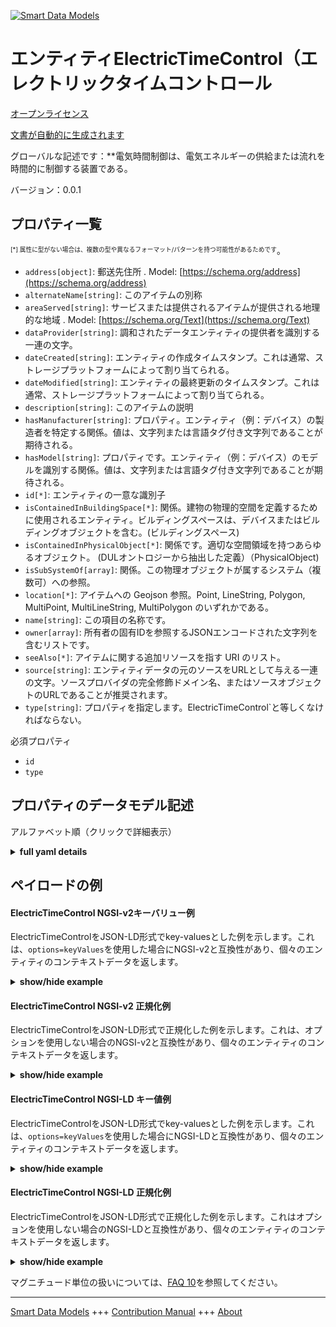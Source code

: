 <!-- 10-Header -->  
[![Smart Data Models](https://smartdatamodels.org/wp-content/uploads/2022/01/SmartDataModels_logo.png "Logo")](https://smartdatamodels.org)  
エンティティElectricTimeControl（エレクトリックタイムコントロール  
==========================================<!-- /10-Header -->  
<!-- 15-License -->  
[オープンライセンス](https://github.com/smart-data-models//dataModel.S4BLDG/blob/master/ElectricTimeControl/LICENSE.md)  
[文書が自動的に生成されます](https://docs.google.com/presentation/d/e/2PACX-1vTs-Ng5dIAwkg91oTTUdt8ua7woBXhPnwavZ0FxgR8BsAI_Ek3C5q97Nd94HS8KhP-r_quD4H0fgyt3/pub?start=false&loop=false&delayms=3000#slide=id.gb715ace035_0_60)  
<!-- /15-License -->  
<!-- 20-Description -->  
グローバルな記述です：**電気時間制御は、電気エネルギーの供給または流れを時間的に制御する装置である。  
バージョン：0.0.1  
<!-- /20-Description -->  
<!-- 30-PropertiesList -->  

## プロパティ一覧  

<sup><sub>[*] 属性に型がない場合は、複数の型や異なるフォーマット/パターンを持つ可能性があるためです</sub></sup>。  
- `address[object]`: 郵送先住所  . Model: [https://schema.org/address](https://schema.org/address)- `alternateName[string]`: このアイテムの別称  - `areaServed[string]`: サービスまたは提供されるアイテムが提供される地理的な地域  . Model: [https://schema.org/Text](https://schema.org/Text)- `dataProvider[string]`: 調和されたデータエンティティの提供者を識別する一連の文字。  - `dateCreated[string]`: エンティティの作成タイムスタンプ。これは通常、ストレージプラットフォームによって割り当てられる。  - `dateModified[string]`: エンティティの最終更新のタイムスタンプ。これは通常、ストレージプラットフォームによって割り当てられる。  - `description[string]`: このアイテムの説明  - `hasManufacturer[string]`: プロパティ。エンティティ（例：デバイス）の製造者を特定する関係。値は、文字列または言語タグ付き文字列であることが期待される。  - `hasModel[string]`: プロパティです。エンティティ（例：デバイス）のモデルを識別する関係。値は、文字列または言語タグ付き文字列であることが期待される。  - `id[*]`: エンティティの一意な識別子  - `isContainedInBuildingSpace[*]`: 関係。建物の物理的空間を定義するために使用されるエンティティ。ビルディングスペースは、デバイスまたはビルディングオブジェクトを含む。(ビルディングスペース)  - `isContainedInPhysicalObject[*]`: 関係です。適切な空間領域を持つあらゆるオブジェクト。  (DULオントロジーから抽出した定義）（PhysicalObject)  - `isSubSystemOf[array]`: 関係。この物理オブジェクトが属するシステム（複数可）への参照。  - `location[*]`: アイテムへの Geojson 参照。Point, LineString, Polygon, MultiPoint, MultiLineString, MultiPolygon のいずれかである。  - `name[string]`: この項目の名称です。  - `owner[array]`: 所有者の固有IDを参照するJSONエンコードされた文字列を含むリストです。  - `seeAlso[*]`: アイテムに関する追加リソースを指す URI のリスト。  - `source[string]`: エンティティデータの元のソースをURLとして与える一連の文字。ソースプロバイダの完全修飾ドメイン名、またはソースオブジェクトのURLであることが推奨されます。  - `type[string]`: プロパティを指定します。ElectricTimeControl`と等しくなければならない。  <!-- /30-PropertiesList -->  
<!-- 35-RequiredProperties -->  
必須プロパティ  
- `id`  - `type`  <!-- /35-RequiredProperties -->  
<!-- 40-RequiredProperties -->  
<!-- /40-RequiredProperties -->  
<!-- 50-DataModelHeader -->  
## プロパティのデータモデル記述  
アルファベット順（クリックで詳細表示）  
<!-- /50-DataModelHeader -->  
<!-- 60-ModelYaml -->  
<details><summary><strong>full yaml details</strong></summary>    
```yaml  
ElectricTimeControl:    
  description: An electric time control is a device that applies control to the provision or flow of electrical energy over time.    
  properties:    
    address:    
      description: The mailing address    
      properties:    
        addressCountry:    
          description: 'Property. The country. For example, Spain. Model:''https://schema.org/addressCountry'''    
          type: string    
        addressLocality:    
          description: 'Property. The locality in which the street address is, and which is in the region. Model:''https://schema.org/addressLocality'''    
          type: string    
        addressRegion:    
          description: 'Property. The region in which the locality is, and which is in the country. Model:''https://schema.org/addressRegion'''    
          type: string    
        district:    
          description: 'A district is a type of administrative division that, in some countries, is managed by the local government.'    
          type: string    
        postOfficeBoxNumber:    
          description: 'Property. The post office box number for PO box addresses. For example, 03578. Model:''https://schema.org/postOfficeBoxNumber'''    
          type: string    
        postalCode:    
          description: 'Property. The postal code. For example, 24004. Model:''https://schema.org/https://schema.org/postalCode'''    
          type: string    
        streetAddress:    
          description: 'Property. The street address. Model:''https://schema.org/streetAddress'''    
          type: string    
        streetNr:    
          description: Number identifying a specific property on a public street.    
          type: string    
      type: object    
      x-ngsi:    
        model: https://schema.org/address    
        type: Property    
    alternateName:    
      description: An alternative name for this item    
      type: string    
      x-ngsi:    
        type: Property    
    areaServed:    
      description: The geographic area where a service or offered item is provided    
      type: string    
      x-ngsi:    
        model: https://schema.org/Text    
        type: Property    
    dataProvider:    
      description: A sequence of characters identifying the provider of the harmonised data entity.    
      type: string    
      x-ngsi:    
        type: Property    
    dateCreated:    
      description: Entity creation timestamp. This will usually be allocated by the storage platform.    
      format: date-time    
      type: string    
      x-ngsi:    
        type: Property    
    dateModified:    
      description: Timestamp of the last modification of the entity. This will usually be allocated by the storage platform.    
      format: date-time    
      type: string    
      x-ngsi:    
        type: Property    
    description:    
      description: A description of this item    
      type: string    
      x-ngsi:    
        type: Property    
    hasManufacturer:    
      description: 'Property. A relationship identifying the manufacturer of an entity (e.g., device). The value is expected to be a string or a string with language tag.'    
      type: string    
      x-ngsi:    
        type: Property    
    hasModel:    
      description: 'Property. A relationship identifying the model of an entity (e.g., device). The value is expected to be a string or a string with language tag.'    
      type: string    
      x-ngsi:    
        type: Property    
    id:    
      anyOf: &electrictimecontrol_-_properties_-_iscontainedinbuildingspace_-_anyof    
        - description: Property. Identifier format of any NGSI entity    
          maxLength: 256    
          minLength: 1    
          pattern: ^[\w\-\.\{\}\$\+\*\[\]`|~^@!,:\\]+$    
          type: string    
        - description: Property. Identifier format of any NGSI entity    
          format: uri    
          type: string    
      description: Unique identifier of the entity    
      x-ngsi:    
        type: Property    
    isContainedInBuildingSpace:    
      anyOf: *electrictimecontrol_-_properties_-_iscontainedinbuildingspace_-_anyof    
      description: Relationship. An entity used to define the physical spaces of the building. A building space contains devices or building objects. (BuildingSpace)    
      x-ngsi:    
        type: Property    
    isContainedInPhysicalObject:    
      anyOf: *electrictimecontrol_-_properties_-_iscontainedinbuildingspace_-_anyof    
      description: Relationship. Any Object that has a proper space region.  (Definition extracted from DUL ontology) (PhysicalObject)    
      x-ngsi:    
        type: Property    
    isSubSystemOf:    
      description: Relationship. A reference to a system(s) that this Physical Object is part of.    
      items:    
        anyOf: *electrictimecontrol_-_properties_-_iscontainedinbuildingspace_-_anyof    
        description: Property. Unique identifier of the entity    
      type: array    
      x-ngsi:    
        type: Relationship    
    location:    
      description: 'Geojson reference to the item. It can be Point, LineString, Polygon, MultiPoint, MultiLineString or MultiPolygon'    
      oneOf:    
        - description: GeoProperty. Geojson reference to the item. Point    
          properties:    
            bbox:    
              items:    
                type: number    
              minItems: 4    
              type: array    
            coordinates:    
              items:    
                type: number    
              minItems: 2    
              type: array    
            type:    
              enum:    
                - Point    
              type: string    
          required:    
            - type    
            - coordinates    
          title: GeoJSON Point    
          type: object    
        - description: GeoProperty. Geojson reference to the item. LineString    
          properties:    
            bbox:    
              items:    
                type: number    
              minItems: 4    
              type: array    
            coordinates:    
              items:    
                items:    
                  type: number    
                minItems: 2    
                type: array    
              minItems: 2    
              type: array    
            type:    
              enum:    
                - LineString    
              type: string    
          required:    
            - type    
            - coordinates    
          title: GeoJSON LineString    
          type: object    
        - description: GeoProperty. Geojson reference to the item. Polygon    
          properties:    
            bbox:    
              items:    
                type: number    
              minItems: 4    
              type: array    
            coordinates:    
              items:    
                items:    
                  items:    
                    type: number    
                  minItems: 2    
                  type: array    
                minItems: 4    
                type: array    
              type: array    
            type:    
              enum:    
                - Polygon    
              type: string    
          required:    
            - type    
            - coordinates    
          title: GeoJSON Polygon    
          type: object    
        - description: GeoProperty. Geojson reference to the item. MultiPoint    
          properties:    
            bbox:    
              items:    
                type: number    
              minItems: 4    
              type: array    
            coordinates:    
              items:    
                items:    
                  type: number    
                minItems: 2    
                type: array    
              type: array    
            type:    
              enum:    
                - MultiPoint    
              type: string    
          required:    
            - type    
            - coordinates    
          title: GeoJSON MultiPoint    
          type: object    
        - description: GeoProperty. Geojson reference to the item. MultiLineString    
          properties:    
            bbox:    
              items:    
                type: number    
              minItems: 4    
              type: array    
            coordinates:    
              items:    
                items:    
                  items:    
                    type: number    
                  minItems: 2    
                  type: array    
                minItems: 2    
                type: array    
              type: array    
            type:    
              enum:    
                - MultiLineString    
              type: string    
          required:    
            - type    
            - coordinates    
          title: GeoJSON MultiLineString    
          type: object    
        - description: GeoProperty. Geojson reference to the item. MultiLineString    
          properties:    
            bbox:    
              items:    
                type: number    
              minItems: 4    
              type: array    
            coordinates:    
              items:    
                items:    
                  items:    
                    items:    
                      type: number    
                    minItems: 2    
                    type: array    
                  minItems: 4    
                  type: array    
                type: array    
              type: array    
            type:    
              enum:    
                - MultiPolygon    
              type: string    
          required:    
            - type    
            - coordinates    
          title: GeoJSON MultiPolygon    
          type: object    
      x-ngsi:    
        type: GeoProperty    
    name:    
      description: The name of this item.    
      type: string    
      x-ngsi:    
        type: Property    
    owner:    
      description: A List containing a JSON encoded sequence of characters referencing the unique Ids of the owner(s)    
      items:    
        anyOf: *electrictimecontrol_-_properties_-_iscontainedinbuildingspace_-_anyof    
        description: Property. Unique identifier of the entity    
      type: array    
      x-ngsi:    
        type: Property    
    seeAlso:    
      description: list of uri pointing to additional resources about the item    
      oneOf:    
        - items:    
            format: uri    
            type: string    
          minItems: 1    
          type: array    
        - format: uri    
          type: string    
      x-ngsi:    
        type: Property    
    source:    
      description: 'A sequence of characters giving the original source of the entity data as a URL. Recommended to be the fully qualified domain name of the source provider, or the URL to the source object.'    
      type: string    
      x-ngsi:    
        type: Property    
    type:    
      description: Property. It must be equal to `ElectricTimeControl`.    
      enum:    
        - ElectricTimeControl    
      type: string    
      x-ngsi:    
        type: Property    
  required:    
    - id    
    - type    
  type: object    
  x-derived-from: "https://saref.etsi.org/saref4bldg/v1.1.2/#s4bldg:ElectricTimeControl"    
  x-disclaimer: 'Redistribution and use in source and binary forms, with or without modification, are permitted  provided that the license conditions are met. Copyleft (c) 2022 Contributors to Smart Data Models Program'    
  x-license-url: https://github.com/smart-data-models/dataModel.S4BLDG/blob/master/ElectricTimeControl/LICENSE.md    
  x-model-schema: https://smart-data-models.github.com/dataModel.SAREF4BLDG/ElectricTimeControl/schema.json    
  x-model-tags: SAREF ElectricTimeControl    
  x-version: 0.0.1    
```  
</details>    
<!-- /60-ModelYaml -->  
<!-- 70-MiddleNotes -->  
<!-- /70-MiddleNotes -->  
<!-- 80-Examples -->  
## ペイロードの例  
#### ElectricTimeControl NGSI-v2キーバリュー例  
ElectricTimeControlをJSON-LD形式でkey-valuesとした例を示します。これは、`options=keyValues`を使用した場合にNGSI-v2と互換性があり、個々のエンティティのコンテキストデータを返します。  
<details><summary><strong>show/hide example</strong></summary>    
```json  
{  
  "id": "urn:ngsi-ld:ElectricTimeControl:f8e4cc17-01f7-4907-89bf-91eae5d7cbf5",  
  "type": "ElectricTimeControl",  
  "isContainedInBuildingSpace": "urn:ngsi-ld:BuildingSpace:43efc5c4-6240-464a-879e-d5c64b34438d",  
  "isContainedInPhysicalObject": "urn:ngsi-ld:PhysicalObject:c0367372-ae93-4f7c-98e8-2aa983b9c7be",  
  "isSubSystemOf": [  
    "urn:ngsi-ld:System:a2eda3e3-c3a6-4bf3-ab55-f781ef820260",  
    "urn:ngsi-ld:System:da6478b8-3c31-45ba-8984-09c83741a9e8",  
    "urn:ngsi-ld:System:48320af6-fe1f-436d-b30b-290b0be3bbcb"  
  ],  
  "hasManufacturer": "ElectricTimeControl Company Inc.",  
  "hasModel": "ElectricTimeControl 0.1.2",  
  "dateCreated": "2023-01-25T22:04:34Z",  
  "dateModified": "2023-01-25T18:08:33Z",  
  "source": "Import",  
  "name": "ElectricTimeControl",  
  "alternateName": "ElectricTimeControl type 2",  
  "description": "ElectricTimeControl of limited ElectricTimeControl types",  
  "dataProvider": "IFC file"  
}  
```  
</details>  
#### ElectricTimeControl NGSI-v2 正規化例  
ElectricTimeControlをJSON-LD形式で正規化した例を示します。これは、オプションを使用しない場合のNGSI-v2と互換性があり、個々のエンティティのコンテキストデータを返します。  
<details><summary><strong>show/hide example</strong></summary>    
```json  
{  
  "id": "urn:ngsi-ld:ElectricTimeControl:9224513f-b995-4787-b8b8-ce5711265f74",  
  "type": "ElectricTimeControl",  
  "isContainedInBuildingSpace": {  
    "type": "URI",  
    "value": "urn:ngsi-ld:BuildingSpace:009ea65b-cbef-4d91-bb43-030851823465"  
  },  
  "isContainedInPhysicalObject": {  
    "type": "URI",  
    "value": "urn:ngsi-ld:PhysicalObject:a1e73c34-61ea-4838-bdd3-c1a1895725ae"  
  },  
  "isSubSystemOf": {  
    "type": "array",  
    "value": [  
      {  
        "type": "URI",  
        "value": "urn:ngsi-ld:System:62b43fdc-f675-4ce3-b115-19bc229a186d"  
      },  
      {  
        "type": "URI",  
        "value": "urn:ngsi-ld:System:a22085dc-a812-4b3e-91c9-0de5900d3478"  
      },  
      {  
        "type": "URI",  
        "value": "urn:ngsi-ld:System:5ce00f24-9e16-464b-a5a8-ec90928f3fc7"  
      }  
    ]  
  },  
  "hasManufacturer": {  
    "type": "Text",  
    "value": "ElectricTimeControl Company Inc."  
  },  
  "hasModel": {  
    "type": "Text",  
    "value": "ElectricTimeControl 0.1.2"  
  },  
  "dateCreated": {  
    "type": "DateTime",  
    "value": "2023-01-26T14:00:09.061707+01:00"  
  },  
  "dateModified": {  
    "type": "DateTime",  
    "value": "2023-01-26T12:06:08.2763494+01:00"  
  },  
  "source": {  
    "type": "Text",  
    "value": "Import"  
  },  
  "name": {  
    "type": "Text",  
    "value": "ElectricTimeControl"  
  },  
  "alternateName": {  
    "type": "Text",  
    "value": "ElectricTimeControl type 2"  
  },  
  "description": {  
    "type": "Text",  
    "value": "ElectricTimeControl of limited ElectricTimeControl types"  
  },  
  "dataProvider": {  
    "type": "Text",  
    "value": "IFC file"  
  }  
}  
```  
</details>  
#### ElectricTimeControl NGSI-LD キー値例  
ElectricTimeControlをJSON-LD形式でkey-valuesとした例を示します。これは、`options=keyValues`を使用した場合にNGSI-LDと互換性があり、個々のエンティティのコンテキストデータを返します。  
<details><summary><strong>show/hide example</strong></summary>    
```json  
{  
  "id": "urn:ngsi-ld:ElectricTimeControl:6916a459-16de-46e2-8b8e-b1a6cc3957c0",  
  "type": "ElectricTimeControl",  
  "isContainedInBuildingSpace": "urn:ngsi-ld:BuildingSpace:460993e0-d62b-4ae6-a93a-7efc76e1786d",  
  "isContainedInPhysicalObject": "urn:ngsi-ld:PhysicalObject:716d7b36-5c3f-455b-8109-58c73b88e732",  
  "isSubSystemOf": [  
    "urn:ngsi-ld:System:a69298ce-b1f9-4a5f-b8f0-fc9df0535c17",  
    "urn:ngsi-ld:System:23e7bdbc-3aba-411e-a907-080c1218c3e6",  
    "urn:ngsi-ld:System:d7154176-b1f2-49d8-b971-f655b425666a"  
  ],  
  "hasManufacturer": "ElectricTimeControl Company Inc.",  
  "hasModel": "ElectricTimeControl 0.1.2",  
  "dateCreated": "2023-01-25T17:04:53Z",  
  "dateModified": "2023-01-25T15:15:34Z",  
  "source": "Import",  
  "name": "ElectricTimeControl",  
  "alternateName": "ElectricTimeControl type 2",  
  "description": "ElectricTimeControl of limited ElectricTimeControl types",  
  "dataProvider": "IFC file",  
  "@context": [  
    "https://raw.githubusercontent.com/smart-data-models/dataModel.S4BLDG/master/context.jsonld",  
    "https://uri.etsi.org/ngsi-ld/v1/ngsi-ld-core-context.jsonld"  
  ]  
}  
```  
</details>  
#### ElectricTimeControl NGSI-LD 正規化例  
ElectricTimeControlをJSON-LD形式で正規化した例を示します。これはオプションを使用しない場合のNGSI-LDと互換性があり、個々のエンティティのコンテキストデータを返します。  
<details><summary><strong>show/hide example</strong></summary>    
```json  
{  
  "id": "urn:ngsi-ld:ElectricTimeControl:2100e074-fb2e-4f61-9144-47eaf606a844",  
  "type": "ElectricTimeControl",  
  "isContainedInBuildingSpace": {  
    "type": "Relationship",  
    "object": "urn:ngsi-ld:BuildingSpace:fae829a3-68da-4e9d-be41-d6b244125212"  
  },  
  "isContainedInPhysicalObject": {  
    "type": "Relationship",  
    "object": "urn:ngsi-ld:PhysicalObject:3394fb57-3d3c-4324-88b6-d23e0d311d50"  
  },  
  "isSubSystemOf": [  
    {  
      "type": "Relationship",  
      "object": "urn:ngsi-ld:System:6a432b40-3fe8-4d25-948f-32bd24a806be"  
    },  
    {  
      "type": "Relationship",  
      "object": "urn:ngsi-ld:System:6516c21d-89b8-4f64-91c3-d666d39143de"  
    },  
    {  
      "type": "Relationship",  
      "object": "urn:ngsi-ld:System:884033f8-57e1-45d7-aa3c-7c436a7d57e6"  
    }  
  ],  
  "hasManufacturer": {  
    "type": "Property",  
    "value": "ElectricTimeControl Company Inc."  
  },  
  "hasModel": {  
    "type": "Property",  
    "value": "ElectricTimeControl 0.1.2"  
  },  
  "dateCreated": {  
    "type": "Property",  
    "value": "2023-01-26T01:11:02Z"  
  },  
  "dateModified": {  
    "type": "Property",  
    "value": "2023-01-26T12:05:00Z"  
  },  
  "source": {  
    "type": "Property",  
    "value": "Import"  
  },  
  "name": {  
    "type": "Property",  
    "value": "ElectricTimeControl"  
  },  
  "alternateName": {  
    "type": "Property",  
    "value": "ElectricTimeControl type 2"  
  },  
  "description": {  
    "type": "Property",  
    "value": "ElectricTimeControl of limited ElectricTimeControl types"  
  },  
  "dataProvider": {  
    "type": "Property",  
    "value": "IFC file"  
  },  
  "@context": [  
    "https://raw.githubusercontent.com/smart-data-models/dataModel.S4BLDG/master/context.jsonld",  
    "https://uri.etsi.org/ngsi-ld/v1/ngsi-ld-core-context.jsonld"  
  ]  
}  
```  
</details><!-- /80-Examples -->  
<!-- 90-FooterNotes -->  
<!-- /90-FooterNotes -->  
<!-- 95-Units -->  
マグニチュード単位の扱いについては、[FAQ 10](https://smartdatamodels.org/index.php/faqs/)を参照してください。  
<!-- /95-Units -->  
<!-- 97-LastFooter -->  
---  
[Smart Data Models](https://smartdatamodels.org) +++ [Contribution Manual](https://bit.ly/contribution_manual) +++ [About](https://bit.ly/Introduction_SDM)<!-- /97-LastFooter -->  
